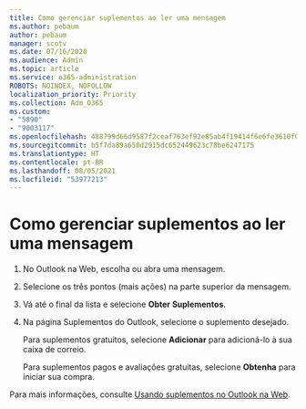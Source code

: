 ```yaml
---
title: Como gerenciar suplementos ao ler uma mensagem
ms.author: pebaum
author: pebaum
manager: scotv
ms.date: 07/16/2020
ms.audience: Admin
ms.topic: article
ms.service: o365-administration
ROBOTS: NOINDEX, NOFOLLOW
localization_priority: Priority
ms.collection: Adm_O365
ms.custom:
- "5890"
- "9003117"
ms.openlocfilehash: 488799d66d9587f2ceaf763ef92e85ab4f19414f6e6fe3610f0f9ff84d5ce0a1
ms.sourcegitcommit: b5f7da89a650d2915dc652449623c78be6247175
ms.translationtype: HT
ms.contentlocale: pt-BR
ms.lasthandoff: 08/05/2021
ms.locfileid: "53977213"
---
```

# <a name="how-to-manage-add-ins-while-reading-a-message"></a>Como gerenciar suplementos ao ler uma mensagem

1. No Outlook na Web, escolha ou abra uma mensagem.
    
2. Selecione os três pontos (mais ações) na parte superior da mensagem.

3. Vá até o final da lista e selecione **Obter Suplementos**.
    
4. Na página Suplementos do Outlook, selecione o suplemento desejado.
    
    Para suplementos gratuitos, selecione **Adicionar** para adicioná-lo à sua caixa de correio.
    
    Para suplementos pagos e avaliações gratuitas, selecione **Obtenha** para iniciar sua compra.
    
Para mais informações, consulte [Usando suplementos no Outlook na Web](https://support.microsoft.com/office/using-add-ins-in-outlook-on-the-web-8f2ce816-5df4-44a5-958c-f7f9d6dabdce).